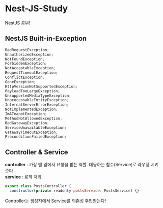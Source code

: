 # Nest-JS-Study

NestJS 공부!

## NestJS Built-in-Exception

```js
BadRequestException;
UnauthorizedException;
NotFoundException;
ForbiddenException;
NotAcceptableException;
RequestTimeoutException;
ConflictException;
GoneException;
HttpVersionNotSupportedException;
PayloadTooLargeException;
UnsupportedMediaTypeException;
UnprocessableEntityException;
InternalServerErrorException;
NotImplementedException;
ImATeapotException;
MethodNotAllowedException;
BadGatewayException;
ServiceUnavailableException;
GatewayTimeoutException;
PreconditionFailedException;
```

## Controller & Service

**controller** : 가장 맨 앞에서 요청을 받는 역할. 대응하는 함수(Service)로 라우팅 시켜준다<br>
**service** : 로직 처리.

```js
export class PostsController {
  constructor(private readonly postsService: PostsService) {}
```

Controller는 생성자에서 Service를 의존성 주입받는다!
